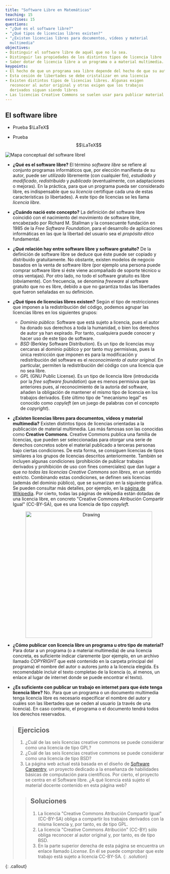 ```yaml
---
title: "Software Libre en Matemáticas"
teaching: 15
exercises: 15
questions:
- "¿Qué es el software libre?"
- "¿Qué tipos de licencias libres existen?"
- "¿Existen licencias libres para documentos, vídeos y material
  multimedia"
objectives:
- Distinguir el software libre de aquél que no lo sea.
- Distinguir las propiedades de los distintos tipos de licencia libre
- Saber dotar de licencia libre a un programa o a material multimedia.
keypoints:
- El hecho de que un programa sea libre depende del hecho de que su autor decida ceder a los usuarios una serie de libertades
- Esta cesión de libertades se debe cristalizar en una licencia
- Existen distintos tipos de licencias libres. Algunas exigen
  reconocer al autor original y otras exigen que los trabajos
  derivados siguan siendo libres
- Las licencias Creative Commons se suelen usar para publicar material multimedia con licencia libre
---
```


## El software libre

- Prueba $\LaTeX$

- Prueba $$\LaTeX$$


![Mapa conceptual del software libre](https://upload.wikimedia.org/wikipedia/commons/thumb/6/61/Mapa_conceptual_del_software_libre.svg/800px-Mapa_conceptual_del_software_libre.svg.png)I

- **¿Qué es el software libre?** El término *software libre* se refiere
  al conjunto programas informáticos que, por elección manifiesta de
  su autor, puede ser *utilizado* libremente (con cualquier fin),
  *estudiado y modificado*, *redistribuido* y *publicado*
  (eventualmente, con adaptaciones o mejoras). En
  la práctica, para que un programa pueda ser considerado libre, es
  indispensable que su *licencia* certifique cada una de estas
  características (o libertades). A este tipo de licencias se les
  llama *licencia libre*.

- **¿Cuándo nació este concepto?** La definición del software libre
  coincidió con el nacimiento del movimiento de software libre,
  encabezado por Richard M. Stallman y la consecuente fundación en 1985
  de la *Free Software Foundation*, para el desarrollo de aplicaciones
  informáticas en las que la libertad del usuario sea el *propósito
  ético* fundamental.

- **¿Qué relación hay entre software libre y software gratuito?** De
  la definición de software libre se deduce que éste puede ser copiado
  y distribuido gratuitamente. No obstante, existen modelos de negocio
  basados en la venta de software libre (por ejemplo una persona puede
  comprar software libre si éste viene acompañado de soporte técnico u
  otras ventajas). Por otro lado, no todo el software gratuito
  es libre (obviamente). Con frecuencia, se denomina *freeware* al software
  gratuito que no es libre, debido a que no garantiza todas las libertades
  que fueron señaladas en su definición.

- **¿Qué tipos de licencias libres existen?** Según el tipo de
  restricciones que imponen a la redistribución del código, podemos
  agrupar las licencias libres en los siguientes grupos:
  - *Dominio público*: Software que está sujeto a licencia, pues el
    autor ha donado sus derechos a toda la humanidad, o bien los
    derechos de autor ya han expirado. Por tanto, cualquiera puede
    conocer y hacer uso de este tipo de software.
  - *BSD* (Berkley Software Distribution). Es un tipo de licencias muy
    cercanas al dominio público y por tanto muy permisivas, pues la
    única restricción que imponen es para la modificación y
    redistribución del software es el *reconocimiento al autor
    original*. En particular, permiten la redistribución del código
    con una licencia que no sea libre.
  - *GPL* (GNU Public License). Es un tipo de licencia libre
    (introducida por la *free software foundation*) que es menos
    permisiva que las anteriores pues, al reconocimiento de la autoría
    del software, añaden la obligación de mantener el mismo tipo de
    licencia en los trabajos derivados. Este último tipo de "mecanismo
    legal" es conocido como *copyleft* (en un juego de palabras con el
    concepto de *copyright*).

- **¿Existen licencias libres para documentos, vídeos y material
  multimedia?** Existen distintos tipos de licencias orientadas a la
  publicación de material multimedia. Las más famosas son las
  conocidas como **Creative Commons**. Creative Commons publica una
  familia de licencias, que pueden ser seleccionadas para otorgar una
  serie de derechos concretos sobre el material publicado a terceras
  personas bajo ciertas condiciones. De esta forma, se consiguen
  licencias de tipos similares a los grupos de licencias descritos
  anteriormente. También se incluyen algunas condiciones (prohibición
  de publicar trabajos derivados y prohibición de uso con fines
  comerciales) que dan lugar a que *no todas las licencias Creative
  Commons son libres*, en un sentido estricto. Combinando estas
  condiciones, se definen seis licencias (además del dominio público),
  que se sumarizan en la siguiente gráfica. Se pueden consultar más
  detalles, por ejemplo, en la
  [página de Wikipedia](https://es.wikipedia.org/wiki/Licencias_Creative_Commons). Por
  cierto, todas las páginas de wikipedia están dotadas de una licencia
  libre, en concreto "Creative Commons Atribución Compartir Igual"
  (CC-BY-SA), que es una licencia de tipo *copyleft*.  <center> <img
  src="https://upload.wikimedia.org/wikipedia/commons/thumb/e/e9/Creative_Commons_Semaforoa.svg/800px-Creative_Commons_Semaforoa.svg.png"
  alt="Drawing" style="width: 400px;"/> </center>

- **¿Cómo publicar con licencia libre un programa u otro tipo de
  material?** Para dotar a un programa (o a material multimedia) de
  una licencia concreta, es suficiente indicar claremente (por
  ejemplo, en un archivo llamado *COPYRIGHT* que esté contenido en
  la carpeta principal del programa) el nombre del autor o autores
  junto a la licencia elegida. Es recomendable incluir el texto
  completao de la licencia (o, al menos, un enlace al lugar de
  internet donde se puede encontrar el texto).

- **¿Es suficiente con publicar un trabajo en internet para que éste
  tenga licencia libre?** No. Para que un programa o un documento
  multimedia tenga licencia libre es necesario especificar el nombre
  del autor y cuáles son las libertades que se ceden al usuario (a
  través de una licencia). En caso contrario, el programa o el
  documento tendrá todos los derechos reservados.


> ## Ejercicios
>
> 1. ¿Cuál de las seis licencias creative commons se puede considerar como una licencia de tipo GPL?
> 2. ¿Cuál de las seis licencias creative commons se puede considerar como una licencia de tipo BSD?
> 3. La página web actual está basada en el diseño de [Software Carpentry](https://software-carpentry.org), un proyecto dedicado a la enseñanza de habilidades básicas de computación para científicos. Por cierto, el proyecto se centra en el Software libre. ¿A qué licencia está sujeto el material docente contenido en esta página web?
>
> > ## Soluciones
> >
> > 1. La  licencia "Creative Commons Atribución Compartir Igual" (CC-BY-SA) obliga a compartir los trabajos derivados con la misma licencia y, por tanto, es de tipo GPL.
> > 2. La  licencia "Creative Commons Atribución" (CC-BY) sólo obliga reconocer al autor original y, por tanto, es de tipo BSD.
> > 3. En la parte superior derecha de esta página se encuentra un enlace llamado *License*. En él se puede comprobar que este trabajo está sujeto a licencia CC-BY-SA.
> {: .solution}
>
{: .callout}
